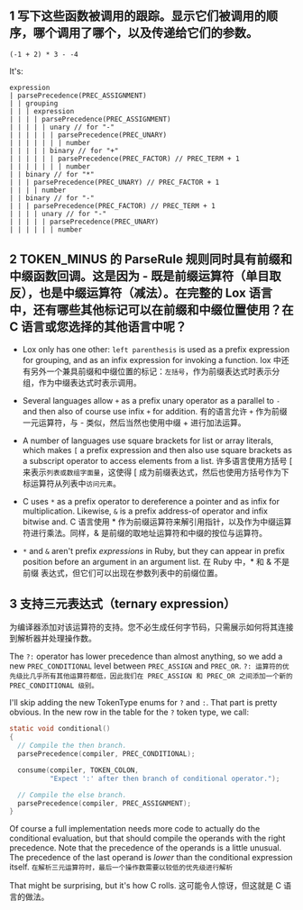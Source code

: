## 1 写下这些函数被调用的跟踪。显示它们被调用的顺序，哪个调用了哪个，以及传递给它们的参数。

```
(-1 + 2) * 3 - -4
```

It's:

```
expression
| parsePrecedence(PREC_ASSIGNMENT)
| | grouping
| | | expression
| | | | parsePrecedence(PREC_ASSIGNMENT)
| | | | | unary // for "-"
| | | | | | parsePrecedence(PREC_UNARY)
| | | | | | | number
| | | | | binary // for "+"
| | | | | | parsePrecedence(PREC_FACTOR) // PREC_TERM + 1
| | | | | | | number
| | binary // for "*"
| | | parsePrecedence(PREC_UNARY) // PREC_FACTOR + 1
| | | | number
| | binary // for "-"
| | | parsePrecedence(PREC_FACTOR) // PREC_TERM + 1
| | | | unary // for "-"
| | | | | parsePrecedence(PREC_UNARY)
| | | | | | number
```

## 2 TOKEN_MINUS 的 ParseRule 规则同时具有前缀和中缀函数回调。这是因为 - 既是前缀运算符（单目取反），也是中缀运算符（减法）。在完整的 Lox 语言中，还有哪些其他标记可以在前缀和中缀位置使用？在 C 语言或您选择的其他语言中呢？

- Lox only has one other: `left parenthesis` is used as a prefix expression for grouping, and as an infix expression for invoking a function.
  lox 中还有另外一个兼具前缀和中缀位置的标记：`左括号`，作为前缀表达式时表示分组，作为中缀表达式时表示调用。

- Several languages allow `+` as a prefix unary operator as a parallel to `-` and then also of course use infix `+` for addition.
  有的语言允许 `+` 作为前缀一元运算符，与 - 类似，然后当然也使用中缀 + 进行加法运算。

- A number of languages use square brackets for list or array literals, which makes `[` a prefix expression and then also use square brackets as a subscript operator to access elements from a list.
  许多语言使用方括号 [ 来表示`列表或数组字面量`，这使得 [ 成为前缀表达式，然后也使用方括号作为下标运算符从列表中`访问元素`。
- C uses `*` as a prefix operator to dereference a pointer and as infix for multiplication. Likewise, `&` is a prefix address-of operator and infix bitwise and.
  C 语言使用 \* 作为前缀运算符来解引用指针，以及作为中缀运算符进行乘法。同样，& 是前缀的取地址运算符和中缀的按位与运算符。
- `*` and `&` aren't prefix _expressions_ in Ruby, but they can appear in prefix position before an argument in an argument list.
  在 Ruby 中，\* 和 & 不是前缀 表达式，但它们可以出现在参数列表中的前缀位置。

## 3 支持三元表达式（ternary expression）

为编译器添加对该运算符的支持。您不必生成任何字节码，只需展示如何将其连接到解析器并处理操作数。

The `?:` operator has lower precedence than almost anything, so we add a new `PREC_CONDITIONAL` level between `PREC_ASSIGN` and `PREC_OR`.
`?: 运算符的优先级比几乎所有其他运算符都低，因此我们在 PREC_ASSIGN 和 PREC_OR 之间添加一个新的 PREC_CONDITIONAL 级别。`

I'll skip adding the new TokenType enums for `?` and `:`. That part is pretty obvious.
In the new row in the table for the `?` token type, we call:

```c
static void conditional()
{
  // Compile the then branch.
  parsePrecedence(compiler, PREC_CONDITIONAL);

  consume(compiler, TOKEN_COLON,
          "Expect ':' after then branch of conditional operator.");

  // Compile the else branch.
  parsePrecedence(compiler, PREC_ASSIGNMENT);
}
```

Of course a full implementation needs more code to actually do the conditional evaluation, but that should compile the operands with the right precedence. Note that the precedence of the operands is a little unusual. The precedence of the last operand is _lower_ than the conditional expression itself.
`在解析三元运算符时，最后一个操作数需要以较低的优先级进行解析`

That might be surprising, but it's how C rolls.
这可能令人惊讶，但这就是 C 语言的做法。

